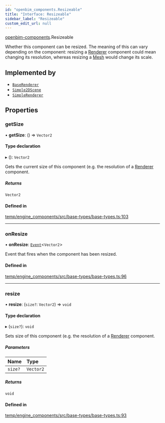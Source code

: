 ```yaml
---
id: "openbim_components.Resizeable"
title: "Interface: Resizeable"
sidebar_label: "Resizeable"
custom_edit_url: null
---
```


[openbim-components](../modules/openbim_components.md).Resizeable

Whether this component can be resized. The meaning of this can vary depending
on the component: resizing a
[Renderer](https://threejs.org/docs/#api/en/renderers/WebGLRenderer)
component could mean changing its resolution, whereas resizing a
[Mesh](https://threejs.org/docs/#api/en/objects/Mesh) would change its scale.

## Implemented by

- [`BaseRenderer`](../classes/openbim_components.BaseRenderer.md)
- [`Simple2DScene`](../classes/openbim_components.Simple2DScene.md)
- [`SimpleRenderer`](../classes/openbim_components.SimpleRenderer.md)

## Properties

### getSize

• **getSize**: () => `Vector2`

#### Type declaration

▸ (): `Vector2`

Gets the current size of this component (e.g. the resolution of a
[Renderer](https://threejs.org/docs/#api/en/renderers/WebGLRenderer)
component.

##### Returns

`Vector2`

#### Defined in

[temp/engine_components/src/base-types/base-types.ts:103](https://github.com/ThatOpen/engine_components/blob/31b6f97/src/base-types/base-types.ts#L103)

___

### onResize

• **onResize**: [`Event`](../classes/openbim_components.Event.md)<`Vector2`\>

Event that fires when the component has been resized.

#### Defined in

[temp/engine_components/src/base-types/base-types.ts:96](https://github.com/ThatOpen/engine_components/blob/31b6f97/src/base-types/base-types.ts#L96)

___

### resize

• **resize**: (`size?`: `Vector2`) => `void`

#### Type declaration

▸ (`size?`): `void`

Sets size of this component (e.g. the resolution of a
[Renderer](https://threejs.org/docs/#api/en/renderers/WebGLRenderer)
component.

##### Parameters

| Name | Type |
| :------ | :------ |
| `size?` | `Vector2` |

##### Returns

`void`

#### Defined in

[temp/engine_components/src/base-types/base-types.ts:93](https://github.com/ThatOpen/engine_components/blob/31b6f97/src/base-types/base-types.ts#L93)

